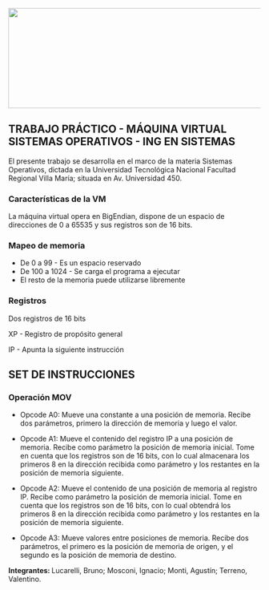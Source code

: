 


<p></p><img src="https://github.com/ignamosconi/ASI/blob/master/Anexo/Im%C3%A1genes/Marca%20de%20agua%20SIMPLE%20-%20UTN%20FRVM.png" align-items="center" width="700" height="200">
<h2> TRABAJO PRÁCTICO - MÁQUINA VIRTUAL <br> SISTEMAS OPERATIVOS - ING EN SISTEMAS</br></h2>

<p> El presente trabajo se desarrolla en el marco de la materia Sistemas Operativos, dictada en la Universidad Tecnológica Nacional Facultad Regional Villa María; situada en Av. Universidad 450. </p>                                                        <h3> Características de la VM </h3>

La máquina virtual opera en BigEndian, dispone de un espacio de direcciones de 0 a 65535 y sus registros son de 16 bits.

### Mapeo de memoria

- De 0 a 99 - Es un espacio reservado
- De 100 a 1024 - Se carga el programa a ejecutar
- El resto de la memoria puede utilizarse libremente

### Registros

Dos registros de 16 bits

XP - Registro de propósito general

IP - Apunta la siguiente instrucción

## SET DE INSTRUCCIONES

### Operación MOV

- Opcode A0: Mueve una constante a una posición de memoria. Recibe dos parámetros, primero la dirección de memoria y luego el valor.

- Opcode A1: Mueve el contenido del registro IP a una posición de memoria. Recibe como parámetro la posición de memoria inicial. Tome en cuenta que los registros son de 16 bits, con lo cual almacenara los primeros 8 en
la dirección recibida como parámetro y los restantes en la posición de memoria siguiente.

- Opcode A2: Mueve el contenido de una posición de memoria al registro IP. Recibe como parámetro la posición de memoria inicial. Tome en cuenta que los registros son de 16 bits, con lo cual obtendrá los primeros 8 en la dirección recibida como parámetro y los restantes en la posición de memoria siguiente.

- Opcode A3: Mueve valores entre posiciones
de memoria. Recibe dos parámetros, el primero es la posición de memoria de origen, y el segundo es la posición de memoria de destino.

<b> Integrantes: </b> Lucarelli, Bruno; Mosconi, Ignacio; Monti, Agustín; Terreno, Valentino.



